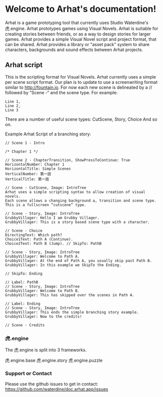 # Welcome to Arhat's documentation!

Arhat is a game prototyping tool that currently uses Studio Waterdine's 虎.engine.
Arhat prototypes games using Visual Novels.
Arhat is suitable for creating stories between friends, or as a way to design stories for larger games.
Arhat provides a simple Visual Novel script and project format, that can be shared.
Arhat provides a library or "asset pack" system to share characters, backgrounds and sound effects between Arhat projects.

## Arhat script
This is the scripting format for Visual Novels.
Arhat currently uses a simple per scene script format.
Our plan is to update to use a screenwriting format similar to http://fountain.io.
For now each new scene is delineated by a // followed by “Scene -“ and the scene type.
For example:

```// Scene - CutScene, Image: IntroTree
Line 1,
Line 2,
Line 3
```

There are a number of useful scene types:
CutScene,
Story,
Choice
And so on.

Example Arhat Script of a branching story:

```
// Scene 1 - Intro

/* Chapter 1 */

// Scene 2 - ChapterTransition, ShowPressToContinue: True
HorizontalNumber: Chapter 1
HorizontalTitle: Simple Scenes
VerticalNumber: 第一話
VerticalTitle: 第一話

// Scene - CutScene, Image: IntroTree
Arhat uses a simple scripting syntax to allow creation of visual novels.
Each scene allows a changing background a, transition and scene type.
This is a fullscreen “cutscene” type.

// Scene - Story, Image: IntroTree
GrubbyVillager: Hello I am Grubby Villager.
GrubbyVillager: This is a story based scene type with a character.

// Scene - Choice
DirectingText: Which path?
Choice1Text: Path A (Continue).
Choice2Text: Path B (Jump). // SkipTo: PathB

// Scene - Story, Image: IntroTree
GrubbyVillager: Welcome to Path A.
GrubbyVillager: At the end of Path A, you usually skip past Path B.
GrubbyVillager: In this example we SkipTo the Ending.

// SkipTo: Ending

// Label: PathB
// Scene - Story, Image: IntroTree
GrubbyVillager: Welcome to Path B.
GrubbyVillager: This has skipped over the scenes in Path A.

// Label: Ending
// Scene - Story, Image: IntroTree
GrubbyVillager: This ends the simple branching story example.
GrubbyVillager: Now to the credits!

// Scene - Credits
```

### 虎.engine

The 虎.engine is split into 3 frameworks.

虎.engine.base
虎.engine.story
虎.engine.puzzle

### Support or Contact

Please use the github issues to get in contact:
https://github.com/waterdine/doc.arhat.app/issues

